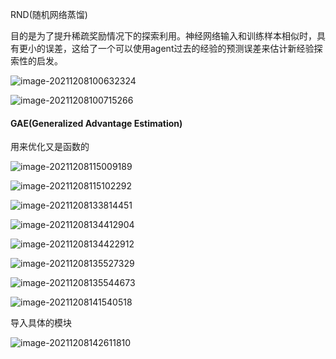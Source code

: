RND(随机网络蒸馏)

目的是为了提升稀疏奖励情况下的探索利用。神经网络输入和训练样本相似时，具有更小的误差，这给了一个可以使用agent过去的经验的预测误差来估计新经验探索性的启发。

![image-20211208100632324](C:\Users\longyuan\AppData\Roaming\Typora\typora-user-images\image-20211208100632324.png)

![image-20211208100715266](C:\Users\longyuan\AppData\Roaming\Typora\typora-user-images\image-20211208100715266.png)

#### GAE(Generalized Advantage Estimation)

用来优化又是函数的

![image-20211208115009189](C:\Users\longyuan\AppData\Roaming\Typora\typora-user-images\image-20211208115009189.png)

![image-20211208115102292](C:\Users\longyuan\AppData\Roaming\Typora\typora-user-images\image-20211208115102292.png)

![image-20211208133814451](C:\Users\longyuan\AppData\Roaming\Typora\typora-user-images\image-20211208133814451.png)

![image-20211208134412904](C:\Users\longyuan\AppData\Roaming\Typora\typora-user-images\image-20211208134412904.png)

![image-20211208134422912](C:\Users\longyuan\AppData\Roaming\Typora\typora-user-images\image-20211208134422912.png)

![image-20211208135527329](C:\Users\longyuan\AppData\Roaming\Typora\typora-user-images\image-20211208135527329.png)

![image-20211208135544673](C:\Users\longyuan\AppData\Roaming\Typora\typora-user-images\image-20211208135544673.png)

![image-20211208141540518](C:\Users\longyuan\AppData\Roaming\Typora\typora-user-images\image-20211208141540518.png)

导入具体的模块



![image-20211208142611810](C:\Users\longyuan\AppData\Roaming\Typora\typora-user-images\image-20211208142611810.png)


